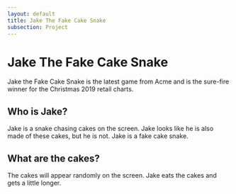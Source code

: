 ```yaml
---
layout: default
title: Jake The Fake Cake Snake
subsection: Project
---
```


# Jake The Fake Cake Snake

Jake the Fake Cake Snake is the latest game from Acme and is the sure-fire winner for the Christmas 2019 retail charts.

## Who is Jake?

Jake is a snake chasing cakes on the screen. Jake looks like he is also made of these cakes, but he is not. Jake is a fake cake snake.

## What are the cakes?

The cakes will appear randomly on the screen. Jake eats the cakes and gets a little longer.
